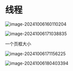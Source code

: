 # 线程

![image-20241006160110204](D:\code\study\notes_stu\c++_note\picture\image-20241006160110204.png)

![image-20241006171038835](D:\code\study\notes_stu\c++_note\picture\image-20241006171038835.png)

一个页框大小

![image-20241006171156225](D:\code\study\notes_stu\c++_note\picture\image-20241006171156225.png)

![image-20241006180403394](D:\code\study\notes_stu\c++_note\picture\image-20241006180403394.png)